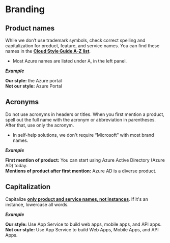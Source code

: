 # Branding

## Product names

While we don’t use trademark symbols, check correct spelling and capitalization for product, feature, and service names. You can find these names in the [**Cloud Style Guide A-Z list**](https://styleguides.azurewebsites.net/Styleguide/Read?id=2696&topicid=25353).
* Most Azure names are listed under A, in the left panel.

***Example***

**Our style:** the Azure portal<br>
**Not our style:** Azure Portal

## Acronyms

Do not use acronyms in headers or titles. When you first mention a product, spell out the full name with the acronym or abbreviation in parentheses. After that, use only the acronym.
* In self-help solutions, we don't require “Microsoft” with most brand names.

***Example***

**First mention of product:** You can start using Azure Active Directory (Azure AD) today.<br>
**Mentions of product after first mention:** Azure AD is a diverse product.


## Capitalization

Capitalize [**only product and service names, not instances**](https://styleguides.azurewebsites.net/StyleGuide/Read?id=2696&topicid=44732). If it's an instance, lowercase all words.

***Example***

**Our style:** Use App Service to build web apps, mobile apps, and API apps.<br>
**Not our style:** Use App Service to build Web Apps, Mobile Apps, and API Apps.

